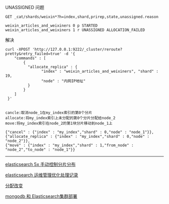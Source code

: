 UNASSIGNED 问题

```
GET _cat/shards/weixin*?h=index,shard,prirep,state,unassigned.reason

weixin_articles_and_weixiners 0 p STARTED
weixin_articles_and_weixiners 1 r UNASSIGNED ALLOCATION_FAILED
```

解决

```
curl -XPOST 'http://127.0.0.1:9222/_cluster/reroute?pretty&retry_failed=true' -d '{
    "commands" : [
        {
          "allocate_replica" : {
                "index" : "weixin_articles_and_weixiners", "shard" : 19,
                "node" : "内网IP地址"
          }
        }
    ]
 }'
 
 
cancle:取消node_1在my_index索引的第0个分片
allocate:将my_index索引上未分配的第0个分片分配给node_2
move:将my_index索引在node_2的第1块分片移动到node_1上
 
{"cancel" : {"index" : "my_index","shard" : 0,"node" : "node_1"}},  
{"allocate_replica" : {"index" : "my_index","shard" : 0,"node" : "node_2"}},  
{"move" : {"index" : "my_index","shard" : 1,"from_node" : "node_2","to_node" : "node_1"}} 
```

---

[elasticsearch 5x 手动控制分片分布](http://blog.csdn.net/coderLuo/article/details/72824801)

[elasticsearch 运维管理优化处理记录](https://jevic.github.io/2017/01/23/elk-yunwei/)

[分配改变](http://cwiki.apachecn.org/pages/viewpage.action?pageId=4260787)

[mongodb 和 Elasticsearch集群部署](http://ishield.cn/article/36)







